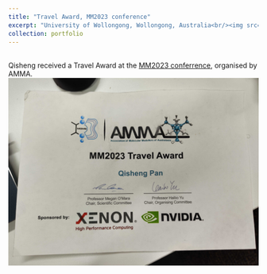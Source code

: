 ```yaml
---
title: "Travel Award, MM2023 conference"
excerpt: "University of Wollongong, Wollongong, Australia<br/><img src='/images/mm2023.jpg' width='60%'>"
collection: portfolio
---
```


<br>
Qisheng received a Travel Award at the <a href="https://sites.google.com/view/mm2023-wollongong" target="_blank">MM2023 conferrence</a>, organised by AMMA.

<img src='/images/mm2023.jpg'>

